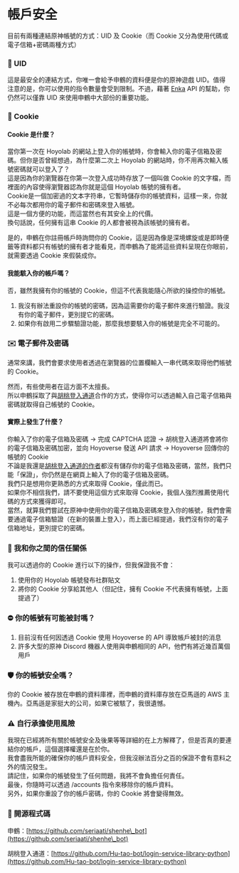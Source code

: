 # 帳戶安全

目前有兩種連結原神帳號的方式：UID 及 Cookie（而 Cookie 又分為使用代碼或電子信箱+密碼兩種方式）

### 🔢 UID

這是最安全的連結方式，你唯一會給予申鶴的資料便是你的原神遊戲 UID。值得注意的是，你可以使用的指令數量會受到限制。不過，藉著 [Enka](https://enka.shinshin.moe/) API 的幫助，你仍然可以僅靠 UID 來使用申鶴中大部份的重要功能。

### 🍪 Cookie

#### Cookie 是什麼？

當你第一次在 Hoyolab 的網站上登入你的帳號時，你會輸入你的電子信箱及密碼。但你是否曾經想過，為什麼第二次上 Hoyolab 的網站時，你不用再次輸入帳號密碼就可以登入了？\
這是因為你的瀏覽器在你第一次登入成功時存放了一個叫做 Cookie 的文字檔，而裡面的內容使得瀏覽器認為你就是這個 Hoyolab 帳號的擁有者。\
Cookie是一個加密過的文本字符串，它暫時儲存你的帳號資料，這樣一來，你就不必每次都用你的電子郵件和密碼來登入帳號。\
這是一個方便的功能，而這當然也有其安全上的代價。\
換句話說，任何擁有這串 Cookie 的人都會被視為該帳號的擁有者。

是的，申鶴在你註冊帳戶時詢問你的 Cookie，這是因為像是深境螺旋或是即時便籤等資料都只有帳號的擁有者才能看見，而申鶴為了能將這些資料呈現在你眼前，就需要透過 Cookie 來假裝成你。

#### 我能駭入你的帳戶嗎？

否，雖然我擁有你的帳號的 Cookie，但這不代表我能隨心所欲的操控你的帳號。

1. 我沒有辦法重設你的帳號的密碼，因為這需要你的電子郵件來進行驗證。我沒有你的電子郵件，更別提它的密碼。
2. 如果你有啟用二步驟驗證功能，那麼我想要駭入你的帳號是完全不可能的。

### ✉️ 電子郵件及密碼

通常來講，我們會要求使用者透過在瀏覽器的位置欄輸入一串代碼來取得他們帳號的 Cookie。

然而，有些使用者在這方面不太擅長。\
所以申鶴採取了與[胡桃登入通道](https://github.com/Hu-tao-bot)合作的方式，使得你可以透過輸入自己電子信箱與密碼就取得自己帳號的 Cookie。

#### 實際上發生了什麼？

你輸入了你的電子信箱及密碼 -> 完成 CAPTCHA 認證 -> 胡桃登入通道將會將你的電子信箱及密碼加密，並向 Hoyoverse 發送 API 請求 -> Hoyoverse 回傳你的帳號的 Cookie\
不論是我還是[胡桃登入通道的作者](https://github.com/mrwan200)都沒有儲存你的電子信箱及密碼，當然，我們只能「保證」，你仍然是在網頁上輸入了你的電子信箱及密碼。\
我們只是想用你更熟悉的方式來取得 Cookie，僅此而已。\
如果你不相信我們，請不要使用這個方式來取得 Cookie，我個人強烈推薦使用代碼的方式來獲得即可。\
當然，就算我們嘗試在原神中使用你的電子信箱及密碼來登入你的帳號，我們會需要通過電子信箱驗證（在新的裝置上登入），而上面已經提過，我們沒有你的電子信箱地址，更別提它的密碼。

### 🤝 我和你之間的信任關係

我可以透過你的 Cookie 進行以下的操作，但我保證我不會：

1. 使用你的 Hoyolab 帳號發布社群貼文
2. 將你的 Cookie 分享給其他人（但記住，擁有 Cookie 不代表擁有帳號，上面提過了）

### ⛔ 你的帳號有可能被封嗎？

1. 目前沒有任何因透過 Cookie 使用 Hoyoverse 的 API 導致帳戶被封的消息&#x20;
2. 許多大型的原神 Discord 機器人使用與申鶴相同的 API，他們有將近幾百萬個用戶

### 🛡️ 你的帳號安全嗎？

你的 Cookie 被存放在申鶴的資料庫裡，而申鶴的資料庫存放在亞馬遜的 AWS 主機內。亞馬遜是家挺大的公司，如果它被駭了，我很遺憾。

### ⚠️ 自行承擔使用風險

我現在已經將所有關於帳號安全及後果等等詳細的在上方解釋了，但是否真的要連結你的帳戶，這個選擇權還是在於你。\
我會盡我所能的確保你的帳戶資料安全，但我沒辦法百分之百的保證不會有意料之外的情況發生。\
請記住，如果你的帳號發生了任何問題，我將不會負擔任何責任。\
最後，你隨時可以透過 /accounts 指令來移除你的帳戶資料。\
另外，如果你重設了你的帳戶密碼，你的 Cookie 將會變得無效。

### 📖 開源程式碼

申鶴：[https://github.com/seriaati/shenhe\_bot](https://github.com/seriaati/shenhe\_bot)

胡桃登入通道：[https://github.com/Hu-tao-bot/login-service-library-python](https://github.com/Hu-tao-bot/login-service-library-python)
